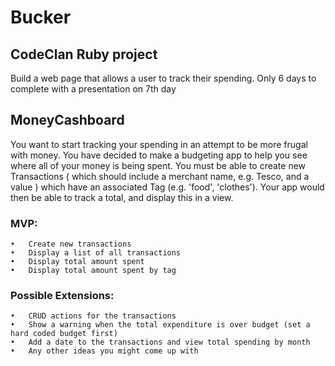 # Bucker
## CodeClan Ruby project
Build a web page that allows a user to track their spending. Only 6 days to complete with a presentation on 7th day

## MoneyCashboard
You want to start tracking your spending in an attempt to be more frugal with money. You have decided to make a budgeting app to help you see where all of your money is being spent.
You must be able to create new Transactions ( which should include a merchant name, e.g. Tesco, and a value ) which have an associated Tag (e.g. 'food', 'clothes'). Your app would then be able to track a total, and display this in a view.

### MVP:
	•	Create new transactions
	•	Display a list of all transactions
	•	Display total amount spent
	•	Display total amount spent by tag

### Possible Extensions:
	•	CRUD actions for the transactions
	•	Show a warning when the total expenditure is over budget (set a hard coded budget first)
	•	Add a date to the transactions and view total spending by month
	•	Any other ideas you might come up with



